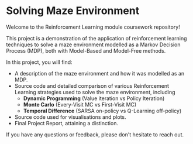 # Solving Maze Environment
Welcome to the Reinforcement Learning module coursework repository!

This project is a demonstration of the application of reinforcement learning techniques to solve a maze environment modelled as a Markov Decision Process (MDP), both with Model-Based and Model-Free methods.

In this project, you will find:

  - A description of the maze environment and how it was modelled as an MDP.
  - Source code and detailed comparison of various Reinforcement Learning strategies used to solve the maze environment, including
    - **Dynamic Programming** (Value iteration vs Policy Iteration) 
    - **Monte Carlo** (Every-Visit MC vs First-Visit MC)
    - **Temporal Difference** (SARSA on-policy vs Q-Learning off-policy)
  -  Source code used for visualisations and plots.
  -  Final Project Report, attaining a distinction.

If you have any questions or feedback, please don't hesitate to reach out.




